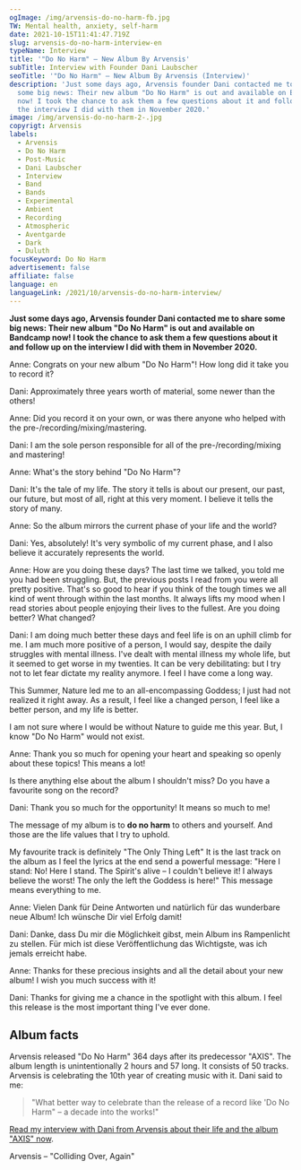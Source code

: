 ```yaml
---
ogImage: /img/arvensis-do-no-harm-fb.jpg
TW: Mental health, anxiety, self-harm
date: 2021-10-15T11:41:47.719Z
slug: arvensis-do-no-harm-interview-en
typeName: Interview
title: '"Do No Harm" – New Album By Arvensis'
subTitle: Interview with Founder Dani Laubscher
seoTitle: '"Do No Harm" – New Album By Arvensis (Interview)'
description: 'Just some days ago, Arvensis founder Dani contacted me to share
  some big news: Their new album "Do No Harm" is out and available on Bandcamp
  now! I took the chance to ask them a few questions about it and follow up on
  the interview I did with them in November 2020.'
image: /img/arvensis-do-no-harm-2-.jpg
copyrigt: Arvensis
labels:
  - Arvensis
  - Do No Harm
  - Post-Music
  - Dani Laubscher
  - Interview
  - Band
  - Bands
  - Experimental
  - Ambient
  - Recording
  - Atmospheric
  - Aventgarde
  - Dark
  - Duluth
focusKeyword: Do No Harm
advertisement: false
affiliate: false
language: en
languageLink: /2021/10/arvensis-do-no-harm-interview/
---
```


**Just some days ago, Arvensis founder Dani contacted me to share some big news: Their new album "Do No Harm" is out and available on Bandcamp now! I took the chance to ask them a few questions about it and follow up on the interview I did with them in November 2020.**

Anne: Congrats on your new album "Do No Harm"! How long did it take you to record it?

Dani: Approximately three years worth of material, some newer than the others!

Anne: Did you record it on your own, or was there anyone who helped with the pre-/recording/mixing/mastering.

Dani: I am the sole person responsible for all of the pre-/recording/mixing and mastering!

Anne: What's the story behind "Do No Harm"?

Dani: It's the tale of my life. The story it tells is about our present, our past, our future, but most of all, right at this very moment. I believe it tells the story of many.

Anne: So the album mirrors the current phase of your life and the world?

Dani: Yes, absolutely! It's very symbolic of my current phase, and I also believe it accurately represents the world.

Anne: How are you doing these days? The last time we talked, you told me you had been struggling. But, the previous posts I read from you were all pretty positive. That's so good to hear if you think of the tough times we all kind of went through within the last months. It always lifts my mood when I read stories about people enjoying their lives to the fullest. Are you doing better? What changed?

Dani: I am doing much better these days and feel life is on an uphill climb for me. I am much more positive of a person, I would say, despite the daily struggles with mental illness. I've dealt with mental illness my whole life, but it seemed to get worse in my twenties. It can be very debilitating: but I try not to let fear dictate my reality anymore.
I feel I have come a long way.

This Summer, Nature led me to an all-encompassing Goddess; I just had not realized it right away. As a result, I feel like a changed person, I feel like a better person, and my life is better.

I am not sure where I would be without Nature to guide me this year. But, I know "Do No Harm" would not exist.

Anne: Thank you so much for opening your heart and speaking so openly about these topics! This means a lot! 

Is there anything else about the album I shouldn't miss? Do you have a favourite song on the record?

Dani: Thank you so much for the opportunity! It means so much to me!

The message of my album is to **do no harm** to others and yourself. And those are the life values that I try to uphold.

My favourite track is definitely "The Only Thing Left" It is the last track on the album as I feel the lyrics at the end send a powerful message: "Here I stand: No! Here I stand. The Spirit's alive – I couldn't believe it! I always believe the worst! The only the left the Goddess is here!" This message means everything to me.

Anne: Vielen Dank für Deine Antworten und natürlich für das wunderbare neue Album! Ich wünsche Dir viel Erfolg damit!

Dani: Danke, dass Du mir die Möglichkeit gibst, mein Album ins Rampenlicht zu stellen. Für mich ist diese Veröffentlichung das Wichtigste, was ich jemals erreicht habe.

Anne: Thanks for these precious insights and all the detail about your new album! I wish you much success with it!

Dani: Thanks for giving me a chance in the spotlight with this album. I feel this release is the most important thing I've ever done.

## Album facts

Arvensis released "Do No Harm" 364 days after its predecessor "AXIS". The album length is unintentionally 2 hours and 57 long. It consists of 50 tracks. Arvensis is celebrating the 10th year of creating music with it. Dani said to me:

>  "What better way to celebrate than the release of a record like 'Do No Harm" – a decade into the works!"

[Read my interview with Dani from Arvensis about their life and the album "AXIS" now](/2020/11/arvensis-interview-en).

Arvensis – "Colliding Over, Again"

<YouTube id="H45mMsNUz4E" />